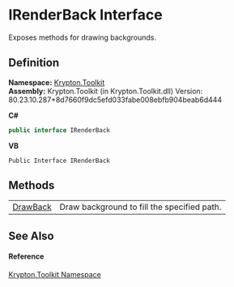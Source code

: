 # IRenderBack Interface


Exposes methods for drawing backgrounds.



## Definition
**Namespace:** <a href="79d2eac2-21f4-54ff-7552-b20c33c30600.md">Krypton.Toolkit</a>  
**Assembly:** Krypton.Toolkit (in Krypton.Toolkit.dll) Version: 80.23.10.287+8d7660f9dc5efd033fabe008ebfb904beab6d444

**C#**
``` C#
public interface IRenderBack
```
**VB**
``` VB
Public Interface IRenderBack
```



## Methods
<table>
<tr>
<td><a href="8038d7e9-282f-0009-848e-ff3e3c4b9874.md">DrawBack</a></td>
<td>Draw background to fill the specified path.</td></tr>
</table>

## See Also


#### Reference
<a href="79d2eac2-21f4-54ff-7552-b20c33c30600.md">Krypton.Toolkit Namespace</a>  
